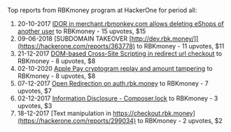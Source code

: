 Top reports from RBKmoney program at HackerOne for period all:

1. 20-10-2017 [IDOR in merchant.rbmonkey.com allows deleting eShops of another user](https://hackerone.com/reports/281296) to RBKmoney - 15 upvotes, $15
2. 09-06-2018 [SUBDOMAIN TAKEOVER [http://dev.rbk.money/]](https://hackerone.com/reports/363778) to RBKmoney - 11 upvotes, $11
3. 21-12-2017 [DOM-based Cross-Site Scripting in redirect url checkout](https://hackerone.com/reports/299924) to RBKmoney - 8 upvotes, $8
4. 02-10-2020 [Apple Pay cryptogram replay and amount tampering](https://hackerone.com/reports/996540) to RBKmoney - 8 upvotes, $8
5. 07-12-2017 [Open Redirection on auth.rbk.money](https://hackerone.com/reports/295865) to RBKmoney - 7 upvotes, $7
6. 02-12-2017 [Information Disclosure - Composer.lock](https://hackerone.com/reports/294568) to RBKmoney - 3 upvotes, $3
7. 18-12-2017 [Text manipulation in https://checkout.rbk.money](https://hackerone.com/reports/299034) to RBKmoney - 2 upvotes, $2
